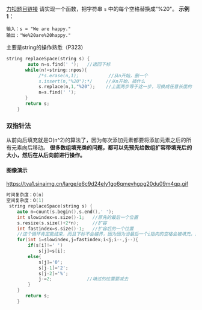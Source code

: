 [力扣题目链接](https://leetcode.cn/problems/ti-huan-kong-ge-lcof/)
请实现一个函数，把字符串 `s` 中的每个空格替换成"%20"。
**示例 1：**
```
输入：s = "We are happy."
输出："We%20are%20happy."
```

主要是string的操作熟悉（P323）
```c++
string replaceSpace(string s) {
        auto n=s.find(' ');   //返回下标
       while(n!=string::npos){
            /*s.erase(n,1);           //从n开始，删一个
            s.insert(n,"%20");*/     //从n开始，插什么
            s.replace(n,1,"%20");    //上面两步等于这一步，可换成任意长度的
            n=s.find(' ');
       }
       return s;
    }
```

### 双指针法

从前向后填充就是O(n^2)的算法了，因为每次添加元素都要将添加元素之后的所有元素向后移动。
**很多数组填充类的问题，都可以先预先给数组扩容带填充后的大小，然后在从后向前进行操作。**

#### 图像演示
https://tva1.sinaimg.cn/large/e6c9d24ely1go6qmevhgpg20du09m4qp.gif

```c++
时间复杂度：O(n)
空间复杂度：O(1)
 string replaceSpace(string s) {
    auto n=count(s.begin(),s.end(),' ');
    int slowindex=s.size()-1;   //原先的最后一个位置
    s.resize(s.size()+2*n);     //扩容
    int fastindex=s.size()-1;   //扩容后的一个位置
    //这个循环肯定能结束，而且下标不会越界，因为因为当最后一个i指向的空格会被填充，那么j就会等于i，跳出循环
    for(int i=slowindex,j=fastindex;i<j;i--,j--){
        if(s[i]!=' ')
            s[j]=s[i];
        else{
            s[j]='0';
            s[j-1]='2';
            s[j-2]='%';
            j-=2;             //填过的位置要减去
        }
    }
       return s;
    }
```